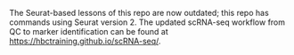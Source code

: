 The Seurat-based lessons of this repo are now outdated; this repo has commands using Seurat version 2. The updated scRNA-seq workflow from QC to marker identification can be found at https://hbctraining.github.io/scRNA-seq/. 
